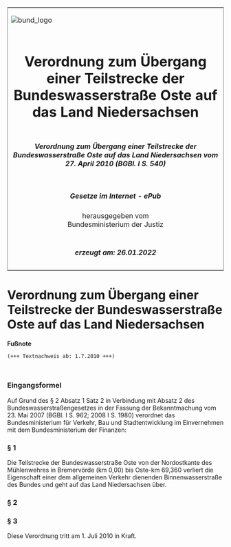<span id="DECKBLATT.html"></span>

<table border="0" frame="border" width="100%">

<tr valign="top">

<td align="left">

![bund\_logo](BfJ_2021_Web_de_de.gif)

</td>

<td align="right">

 

</td>

</tr>

<tr align="center" valign="middle">

<td colspan="2">

# Verordnung zum Übergang einer Teilstrecke der Bundeswasserstraße Oste auf das Land Niedersachsen

</td>

</tr>

<tr align="center" valign="middle">

<td colspan="2">

##### Verordnung zum Übergang einer Teilstrecke der Bundeswasserstraße Oste auf das Land Niedersachsen vom 27. April 2010 (BGBl. I S. 540)

</td>

</tr>

<tr align="center" valign="middle">

<td colspan="2">

  
  

##### Gesetze im Internet - ePub  
  
herausgegeben vom  
Bundesministerium der Justiz

</td>

</tr>

<tr align="center" valign="bottom">

<td colspan="2">

  
  

##### erzeugt am: 26.01.2022

</td>

</tr>

</table>

<span id="BJNR054000010.html"></span>

# Verordnung zum Übergang einer Teilstrecke der Bundeswasserstraße Oste auf das Land Niedersachsen

<div>

  
**Fußnote**

<div class="jnhtml">

<div>

<div class="jurAbsatz">

  

``` 
(+++ Textnachweis ab: 1.7.2010 +++)

 
```

</div>

</div>

</div>

</div>

<span id="BJNR054000010BJNE000100000.html"></span>

### Eingangsformel  

<div>

<div class="jnhtml">

<div>

<div class="jurAbsatz">

Auf Grund des § 2 Absatz 1 Satz 2 in Verbindung mit Absatz 2 des
Bundeswasserstraßengesetzes in der Fassung der Bekanntmachung vom 23.
Mai 2007 (BGBl. I S. 962; 2008 I S. 1980) verordnet das
Bundesministerium für Verkehr, Bau und Stadtentwicklung im Einvernehmen
mit dem Bundesministerium der Finanzen:

</div>

</div>

</div>

</div>

<span id="BJNR054000010BJNE000200000.html"></span>

### § 1  

<div>

<div class="jnhtml">

<div>

<div class="jurAbsatz">

Die Teilstrecke der Bundeswasserstraße Oste von der Nordostkante des
Mühlenwehres in Bremervörde (km 0,00) bis Oste-km 69,360 verliert die
Eigenschaft einer dem allgemeinen Verkehr dienenden Binnenwasserstraße
des Bundes und geht auf das Land Niedersachsen über.

</div>

</div>

</div>

</div>

<span id="BJNR054000010BJNE000300000.html"></span>

### § 2  

<span id="BJNR054000010BJNE000400000.html"></span>

### § 3  

<div>

<div class="jnhtml">

<div>

<div class="jurAbsatz">

Diese Verordnung tritt am 1. Juli 2010 in Kraft.

</div>

</div>

</div>

</div>
